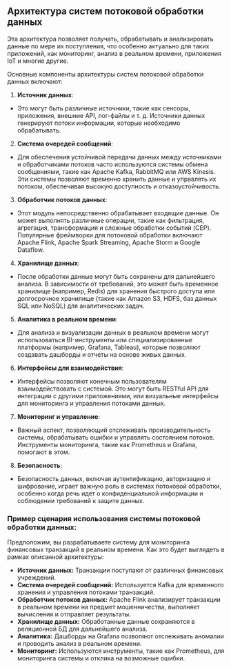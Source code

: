 ## Архитектура систем потоковой обработки данных

Эта архитектура позволяет получать, обрабатывать и анализировать данные по мере их поступления, что особенно актуально для таких приложений, как мониторинг, анализ в реальном времени, приложения IoT и многие другие.

Основные компоненты архитектуры систем потоковой обработки данных включают:

1. **Источник данных**:
- Это могут быть различные источники, такие как сенсоры, приложения, внешние API, лог-файлы и т. д. Источники данных генерируют потоки информации, которые необходимо обрабатывать.

2. **Система очередей сообщений**:
- Для обеспечения устойчивой передачи данных между источниками и обработчиками потоков часто используются системы обмена сообщениями, такие как Apache Kafka, RabbitMQ или AWS Kinesis. Эти системы позволяют временно хранить данные и управлять их потоком, обеспечивая высокую доступность и отказоустойчивость.

3. **Обработчик потоков данных**:
- Этот модуль непосредственно обрабатывает входящие данные. Он может выполнять различные операции, такие как фильтрация, агрегация, трансформация и сложные обработки событий (CEP). Популярные фреймворки для потоковой обработки включают Apache Flink, Apache Spark Streaming, Apache Storm и Google Dataflow.

4. **Хранилище данных**:
- После обработки данные могут быть сохранены для дальнейшего анализа. В зависимости от требований, это может быть временное хранилище (например, Redis) для хранения быстрого доступа или долгосрочное хранилище (такие как Amazon S3, HDFS, баз данных SQL или NoSQL) для аналитических задач.

5. **Аналитика в реальном времени**:
- Для анализа и визуализации данных в реальном времени могут использоваться BI-инструменты или специализированные платформы (например, Grafana, Tableau), которые позволяют создавать дашборды и отчеты на основе живых данных.

6. **Интерфейсы для взаимодействия**:
- Интерфейсы позволяют конечным пользователям взаимодействовать с системой. Это могут быть RESTful API для интеграции с другими приложениями, или визуальные интерфейсы для мониторинга и управления потоками данных.

7. **Мониторинг и управление**:
- Важный аспект, позволяющий отслеживать производительность системы, обрабатывать ошибки и управлять состоянием потоков. Инструменты мониторинга, такие как Prometheus и Grafana, помогают в этом.

8. **Безопасность**:
- Безопасность данных, включая аутентификацию, авторизацию и шифрование, играет важную роль в системах потоковой обработки, особенно когда речь идет о конфиденциальной информации и соблюдении требований к защите данных.

### Пример сценария использования системы потоковой обработки данных:
Предположим, вы разрабатываете систему для мониторинга финансовых транзакций в реальном времени. Как это будет выглядеть в рамках описанной архитектуры:
- **Источник данных:** Транзакции поступают от различных финансовых учреждений.
- **Система очередей сообщений:** Используется Kafka для временного хранения и управления потоками транзакций.
- **Обработчик потоков данных:** Apache Flink анализирует транзакции в реальном времени на предмет мошенничества, выполняет вычисления и отправляет результаты.
- **Хранилище данных:** Обработанные данные сохраняются в реляционной БД для дальнейшего анализа.
- **Аналитика:** Дашборды на Grafana позволяют отслеживать аномалии и проводить анализ в реальном времени.
- **Мониторинг:** Используются инструменты, такие как Prometheus, для мониторинга системы и отклика на возможные ошибки.